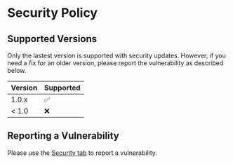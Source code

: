 # Security Policy

## Supported Versions

Only the lastest version is supported with security updates.
However, if you need a fix for an older version, please report the vulnerability as described below.

| Version | Supported          |
| ------- | ------------------ |
| 1.0.x   | :white_check_mark: |
| < 1.0   | :x:                |

## Reporting a Vulnerability

Please use the [Security tab](https://github.com/falk-werner/note.js/security) to report a vulnerability.
